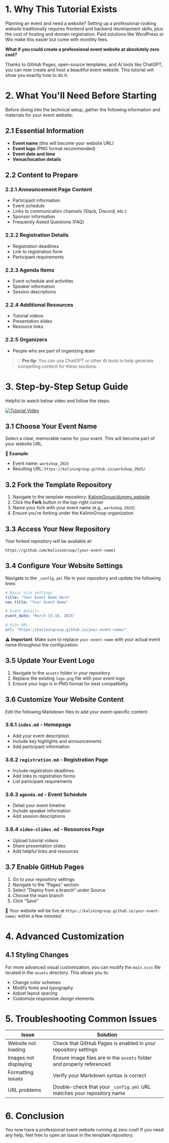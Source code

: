 # 1. Why This Tutorial Exists

Planning an event and need a website? Setting up a professional-looking website traditionally requires frontend and backend development skills, plus the cost of hosting and domain registration. Paid solutions like WordPress or Wix make this easier but come with monthly fees.

**What if you could create a professional event website at absolutely zero cost?**

Thanks to GitHub Pages, open-source templates, and AI tools like ChatGPT, you can now create and host a beautiful event website. This tutorial will show you exactly how to do it.

# 2. What You'll Need Before Starting 

Before diving into the technical setup, gather the following information and materials for your event website:

## 2.1 Essential Information
- **Event name** (this will become your website URL)
- **Event logo** (PNG format recommended)
- **Event date and time**
- **Venue/location details**

## 2.2 Content to Prepare

### 2.2.1 Announcement Page Content
- Participant information
- Event schedule
- Links to communication channels (Slack, Discord, etc.)
- Sponsor information
- Frequently Asked Questions (FAQ)

### 2.2.2 Registration Details
- Registration deadlines
- Link to registration form
- Participant requirements

### 2.2.3 Agenda Items
- Event schedule and activities
- Speaker information
- Session descriptions

### 2.2.4 Additional Resources
- Tutorial videos
- Presentation slides
- Resource links

### 2.2.5 Organizers
- People who are part of organizing team

> 💡 **Pro tip**: You can use ChatGPT or other AI tools to help generate compelling content for these sections.

# 3. Step-by-Step Setup Guide

Helpful to watch below video and follow the steps:

[![Tutorial Video](https://img.youtube.com/vi/GVDz35HganY/0.jpg)](https://www.youtube.com/watch?v=GVDz35HganY)

## 3.1 Choose Your Event Name
Select a clear, memorable name for your event. This will become part of your website URL.

📝 **Example**: 
- Event name: `workshop_2025`
- Resulting URL: `https://kaliningroup.github.io/workshop_2025/`

## 3.2 Fork the Template Repository
1. Navigate to the template repository: [KalininGroup/dummy_website](https://github.com/KalininGroup/dummy_website)
2. Click the **Fork** button in the top-right corner
3. Name your fork with your event name (e.g., `workshop_2025`)
4. Ensure you're forking under the KalininGroup organization

## 3.3 Access Your New Repository
Your forked repository will be available at:
```
https://github.com/KalininGroup/[your-event-name]
```

## 3.4 Configure Your Website Settings
Navigate to the `_config.yml` file in your repository and update the following lines:

```yaml
# Basic site settings
title: "Your Event Name Here"
nav_title: "Your Event Name"

# Event details
event_date: "March 15-16, 2025"

# Site URL
url: "https://kaliningroup.github.io/your-event-name/"
```

⚠️ **Important**: Make sure to replace `your-event-name` with your actual event name throughout the configuration.

## 3.5 Update Your Event Logo
1. Navigate to the `assets` folder in your repository
2. Replace the existing `logo.png` file with your event logo
3. Ensure your logo is in PNG format for best compatibility

## 3.6 Customize Your Website Content
Edit the following Markdown files to add your event-specific content:

### 3.6.1 `index.md` - Homepage
- Add your event description
- Include key highlights and announcements
- Add participant information

### 3.6.2 `registration.md` - Registration Page
- Include registration deadlines
- Add links to registration forms
- List participant requirements

### 3.6.3 `agenda.md` - Event Schedule
- Detail your event timeline
- Include speaker information
- Add session descriptions

### 3.6.4 `video-slides.md` - Resources Page
- Upload tutorial videos
- Share presentation slides
- Add helpful links and resources

## 3.7 Enable GitHub Pages
1. Go to your repository settings
2. Navigate to the "Pages" section
3. Select "Deploy from a branch" under Source
4. Choose the main branch
5. Click "Save"

🎉 Your website will be live at `https://kaliningroup.github.io/your-event-name/` within a few minutes!

# 4. Advanced Customization

## 4.1 Styling Changes
For more advanced visual customization, you can modify the `main.scss` file located in the `assets` directory. This allows you to:
- Change color schemes
- Modify fonts and typography
- Adjust layout spacing
- Customize responsive design elements

# 5. Troubleshooting Common Issues

| Issue | Solution |
|-------|----------|
| Website not loading | Check that GitHub Pages is enabled in your repository settings |
| Images not displaying | Ensure image files are in the `assets` folder and properly referenced |
| Formatting issues | Verify your Markdown syntax is correct |
| URL problems | Double-check that your `_config.yml` URL matches your repository name |

# 6. Conclusion
You now have a professional event website running at zero cost! If you need any help, feel free to open an issue in the template repository.